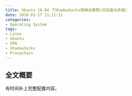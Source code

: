 ```yaml
---
title: Ubuntu 16.04 下ShadowSocks搭梯全教程(浏览器与终端)
date: 2018-01-17 11:11:11
categories:
- Operating System
tags:
- Linux
- Ubuntu
- VPN
- ShadowSocks
- Proxychain
---
```


## 全文概要
有时间补上完整配置内容。
<!--more-->
